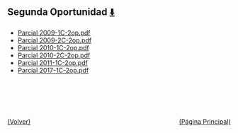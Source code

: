 
<html>
<body>
<h2>Segunda Oportunidad <a href="https://downgit.github.io/#/home?url=https://github.com/Apuntes-FIUBA/Apuntes-Electronica/tree/main/95 - Computación/9504 - Analisis Numerico I/Comision Schwarz-Sosa/Examenes/Parciales/Segunda Oportunidad" style="font-size:20px">  ⬇️ </a></h2>
<ul>
    <li><a href="Parcial 2009-1C-2op.pdf">Parcial 2009-1C-2op.pdf</a></li>
    <li><a href="Parcial 2009-2C-2op.pdf">Parcial 2009-2C-2op.pdf</a></li>
    <li><a href="Parcial 2010-1C-2op.pdf">Parcial 2010-1C-2op.pdf</a></li>
    <li><a href="Parcial 2010-2C-2op.pdf">Parcial 2010-2C-2op.pdf</a></li>
    <li><a href="Parcial 2011-1C-2op.pdf">Parcial 2011-1C-2op.pdf</a></li>
    <li><a href="Parcial 2017-1C-2op.pdf">Parcial 2017-1C-2op.pdf</a></li>
</ul>
</body>
</html>






<br><br><br><br><br><a href="../" style="float: left">(Volver)</a> <a href="https://apuntes-fiuba.github.io/Apuntes-Electronica" style="float: right">(Página Principal)</a>
